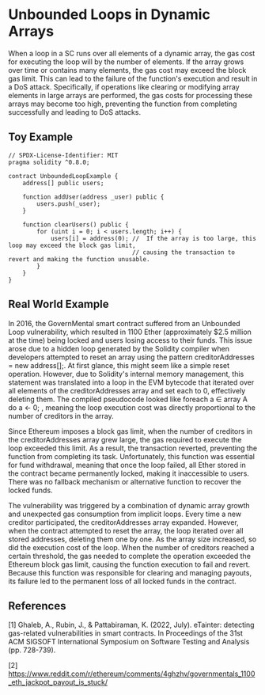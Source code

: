 # Unbounded Loops in Dynamic Arrays
When a loop in a SC runs over all elements of a dynamic array, the gas cost for executing the loop will by the number of elements. If the array grows over time or contains many elements, the gas cost may exceed the block gas limit. This can lead to the failure of the function's execution and result in a DoS attack. Specifically, if operations like clearing or modifying array elements in large arrays are performed, the gas costs for processing these arrays may become too high, preventing the function from completing successfully and leading to DoS attacks.

## Toy Example
```Solidity
// SPDX-License-Identifier: MIT
pragma solidity ^0.8.0;

contract UnboundedLoopExample {
    address[] public users;

    function addUser(address _user) public {
        users.push(_user);
    }

    function clearUsers() public {
        for (uint i = 0; i < users.length; i++) {
            users[i] = address(0); //  If the array is too large, this loop may exceed the block gas limit,
                                   // causing the transaction to revert and making the function unusable.
        }
    }
}

```

## Real World Example
In 2016, the GovernMental smart contract suffered from an Unbounded Loop vulnerability, which resulted in 1100 Ether (approximately $2.5 million at the time) being locked and users losing access to their funds. This issue arose due to a hidden loop generated by the Solidity compiler when developers attempted to reset an array using the pattern creditorAddresses = new address[];. At first glance, this might seem like a simple reset operation. However, due to Solidity's internal memory management, this statement was translated into a loop in the EVM bytecode that iterated over all elements of the creditorAddresses array and set each to 0, effectively deleting them. The compiled pseudocode looked like foreach a ∈ array A do a ← 0; , meaning the loop execution cost was directly proportional to the number of creditors in the array.

Since Ethereum imposes a block gas limit, when the number of creditors in the creditorAddresses array grew large, the gas required to execute the loop exceeded this limit. As a result, the transaction reverted, preventing the function from completing its task. Unfortunately, this function was essential for fund withdrawal, meaning that once the loop failed, all Ether stored in the contract became permanently locked, making it inaccessible to users. There was no fallback mechanism or alternative function to recover the locked funds.

The vulnerability was triggered by a combination of dynamic array growth and unexpected gas consumption from implicit loops. Every time a new creditor participated, the creditorAddresses array expanded. However, when the contract attempted to reset the array, the loop iterated over all stored addresses, deleting them one by one. As the array size increased, so did the execution cost of the loop. When the number of creditors reached a certain threshold, the gas needed to complete the operation exceeded the Ethereum block gas limit, causing the function execution to fail and revert. Because this function was responsible for clearing and managing payouts, its failure led to the permanent loss of all locked funds in the contract.


## References
[1] Ghaleb, A., Rubin, J., & Pattabiraman, K. (2022, July). eTainter: detecting gas-related vulnerabilities in smart contracts. In Proceedings of the 31st ACM SIGSOFT International Symposium on Software Testing and Analysis (pp. 728-739).

[2] https://www.reddit.com/r/ethereum/comments/4ghzhv/governmentals_1100_eth_jackpot_payout_is_stuck/
